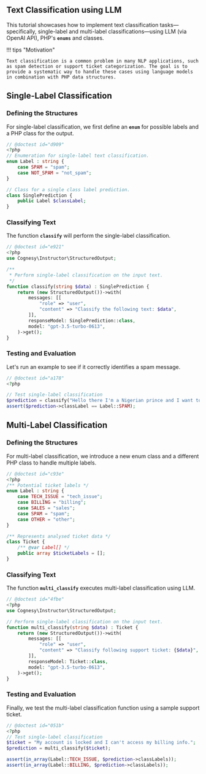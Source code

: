 ## Text Classification using LLM

This tutorial showcases how to implement text classification tasks—specifically, single-label and multi-label classifications—using LLM (via OpenAI API), PHP's **`enums`** and classes.

!!! tips "Motivation"

    Text classification is a common problem in many NLP applications, such as spam detection or support ticket categorization. The goal is to provide a systematic way to handle these cases using language models in combination with PHP data structures.




## Single-Label Classification

### Defining the Structures

For single-label classification, we first define an **`enum`** for possible labels and a PHP class for the output.

```php
// @doctest id="d909"
<?php
// Enumeration for single-label text classification. 
enum Label : string {
    case SPAM = "spam";
    case NOT_SPAM = "not_spam";
}

// Class for a single class label prediction. 
class SinglePrediction {
    public Label $classLabel;
}
```


### Classifying Text

The function **`classify`** will perform the single-label classification.

```php
// @doctest id="e921"
<?php
use Cognesy\Instructor\StructuredOutput;

/**
 * Perform single-label classification on the input text. 
 */
function classify(string $data) : SinglePrediction {
    return (new StructuredOutput())->with(
        messages: [[
            "role" => "user",
            "content" => "Classify the following text: $data",
        ]],
        responseModel: SinglePrediction::class,
        model: "gpt-3.5-turbo-0613",
    )->get();
}
```


### Testing and Evaluation

Let's run an example to see if it correctly identifies a spam message.

```php
// @doctest id="a178"
<?php

// Test single-label classification
$prediction = classify("Hello there I'm a Nigerian prince and I want to give you money");
assert($prediction->classLabel == Label::SPAM);
```



## Multi-Label Classification

### Defining the Structures

For multi-label classification, we introduce a new enum class and a different PHP class to handle multiple labels.

```php
// @doctest id="c93e"
<?php
/** Potential ticket labels */
enum Label : string {
    case TECH_ISSUE = "tech_issue";
    case BILLING = "billing";
    case SALES = "sales";
    case SPAM = "spam";
    case OTHER = "other";
}

/** Represents analysed ticket data */
class Ticket {
    /** @var Label[] */
    public array $ticketLabels = [];
}
```


### Classifying Text

The function **`multi_classify`** executes multi-label classification using LLM.

```php
// @doctest id="4fbe"
<?php
use Cognesy\Instructor\StructuredOutput;

// Perform single-label classification on the input text.
function multi_classify(string $data) : Ticket {
    return (new StructuredOutput())->with(
        messages: [[
            "role" => "user",
            "content" => "Classify following support ticket: {$data}",
        ]],
        responseModel: Ticket::class,
        model: "gpt-3.5-turbo-0613",
    )->get();
}
```

### Testing and Evaluation

Finally, we test the multi-label classification function using a sample support ticket.

```php
// @doctest id="051b"
<?php
// Test single-label classification
$ticket = "My account is locked and I can't access my billing info.";
$prediction = multi_classify($ticket);

assert(in_array(Label::TECH_ISSUE, $prediction->classLabels));
assert(in_array(Label::BILLING, $prediction->classLabels));
```
